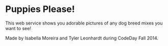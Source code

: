 Puppies Please!
===============

This web service shows you adorable pictures of any dog breed mixes you want to see!

Made by Isabella Moreira and Tyler Leonhardt during CodeDay Fall 2014.